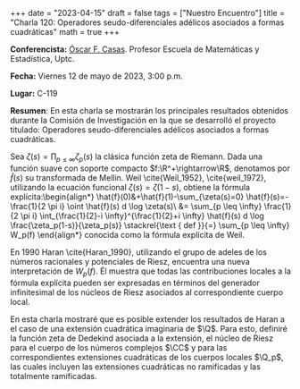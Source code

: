 +++
date  = "2023-04-15"
draft = false
tags  = ["Nuestro Encuentro"]
title = "Charla 120: Operadores seudo-diferenciales adélicos asociados a formas cuadráticas"
math  = true
+++


**Conferencista:**  [Óscar F. Casas](https://matematicas.netlify.app/authors/casas-o/). Profesor Escuela de Matemáticas y Estadística, Uptc.

**Fecha:** Viernes 12 de mayo de 2023, 3:00 p.m.

**Lugar:** C-119

**Resumen**: En esta charla se mostrarán los principales resultados obtenidos durante la Comisión de Investigación en la que se desarrolló el proyecto titulado: Operadores seudo-diferenciales adélicos asociados a formas cuadráticas.

Sea $\zeta(s)=\prod_{p\leq \infty}\zeta_p(s)$ la clásica función  zeta de Riemann.
Dada una función suave con soporte compacto $f:\R^+\rightarrow\R$, denotamos por  $\hat{f}(s)$ su transformada de Mellin. Weil \cite{Weil_1952}, \cite{weil_1972}, utilizando la ecuación funcional $\zeta(s)=\zeta(1-s)$, obtiene la fórmula explícita:\begin{align*}
	\hat{f}(0)&+\hat{f}(1)-\sum_{\zeta(s)=0} \hat{f}(s)=-\frac{1}{2 \pi i} \oint \hat{f}(s) d \log \zeta(s)\\
	&= \sum_{p \leq \infty} \frac{1}{2 \pi i} \int_{\frac{1}{2}-i \infty}^{\frac{1}{2}+i \infty} \hat{f}(s) d \log \frac{\zeta_p(1-s)}{\zeta_p(s)} \stackrel{\text { def }}{=} \sum_{p \leq \infty} W_p(f)
\end{align*}
conocida como la fórmula explícita de Weil.

En 1990 Haran \cite{Haran_1990}, utilizando el grupo de adeles de los números racionales y potenciales de Riesz, encuentra una nueva interpretación de $W_p(f)$. Él muestra que todas las contribuciones locales a la fórmula explícita pueden ser expresadas en términos del generador infinitesimal de los núcleos de Riesz asociados al correspondiente cuerpo local.


En esta charla mostraré que es posible extender los resultados de  Haran a el caso de una extensión cuadrática imaginaria de $\Q$. Para esto, definiré la función zeta de Dedekind asociada a la extensión, el núcleo de Riesz para el cuerpo de los números complejos $\CC$  y para las correspondientes extensiones cuadráticas de los cuerpos locales  $\Q_p$, las cuales incluyen las extensiones cuadráticas no ramificadas y las totalmente ramificadas. 

